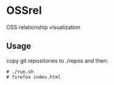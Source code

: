 OSSrel
======

OSS relationship visualization


Usage
-----

copy git repositories to ./repos and then:

    # ./run.sh
    # firefox index.html

